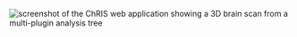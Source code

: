 <p><img src="{{site.baseurl}}/assets/images/chris-screenshot.jpg" alt="screenshot of the ChRIS web application showing a 3D brain scan from a multi-plugin analysis tree" /></p>
